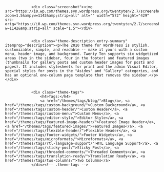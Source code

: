 <div class="theme-info">
				
				<div class="screenshot"><img src="https://i0.wp.com/themes.svn.wordpress.org/twentyten/2.7/screenshot.png?zoom=1.5&amp;w=1142&amp;strip=all" alt="" width="572" height="429" src-orig="https://i0.wp.com/themes.svn.wordpress.org/twentyten/2.7/screenshot.png?w=1142&amp;strip=all" scale="1.5"></div>
				

				<div class="theme-description entry-summary" itemprop="description"><p>The 2010 theme for WordPress is stylish, customizable, simple, and readable -- make it yours with a custom menu, header image, and background. Twenty Ten supports six widgetized areas (two in the sidebar, four in the footer) and featured images (thumbnails for gallery posts and custom header images for posts and pages). It includes stylesheets for print and the admin Visual Editor, special styles for posts in the "Asides" and "Gallery" categories, and has an optional one-column page template that removes the sidebar.</p></div>

				
				<div class="theme-tags">
					<h4>Tags:</h4>
					<a href="/themes/tags/blog/">Blog</a>, <a href="/themes/tags/custom-background/">Custom Background</a>, <a href="/themes/tags/custom-header/">Custom Header</a>, <a href="/themes/tags/custom-menu/">Custom Menu</a>, <a href="/themes/tags/editor-style/">Editor Style</a>, <a href="/themes/tags/featured-image-header/">Featured Image Header</a>, <a href="/themes/tags/featured-images/">Featured Images</a>, <a href="/themes/tags/flexible-header/">Flexible Header</a>, <a href="/themes/tags/footer-widgets/">Footer Widgets</a>, <a href="/themes/tags/microformats/">Microformats</a>, <a href="/themes/tags/rtl-language-support/">RTL Language Support</a>, <a href="/themes/tags/sticky-post/">Sticky Post</a>, <a href="/themes/tags/threaded-comments/">Threaded Comments</a>, <a href="/themes/tags/translation-ready/">Translation Ready</a>, <a href="/themes/tags/two-columns/">Two Columns</a>
				</div><!-- .theme-tags -->
